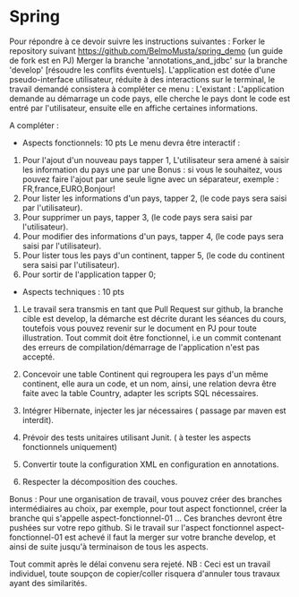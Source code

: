 # Spring

Pour répondre à ce devoir suivre les instructions suivantes : 
Forker le repository suivant https://github.com/BelmoMusta/spring_demo (un guide de fork est en PJ)
Merger la branche 'annotations_and_jdbc' sur la branche 'develop' [résoudre les conflits éventuels].
L'application est dotée d'une pseudo-interface utilisateur, réduite à des interactions sur le terminal, le travail demandé consistera à compléter ce menu : 
L'existant : 
L'application demande au démarrage un code pays, elle cherche le pays dont le code est entré par l'utilisateur, ensuite elle en affiche certaines informations. 


A compléter : 
- Aspects fonctionnels: 10 pts
Le menu devra être interactif : 
1. Pour l'ajout d'un nouveau pays tapper 1, L'utilisateur sera amené à saisir les information du pays une par une
    Bonus : si vous le souhaitez, vous pouvez faire l'ajout par une seule ligne avec un séparateur, exemple : FR,france,EURO,Bonjour!
2. Pour lister les informations d'un pays, tapper 2, (le code pays sera saisi par l'utilisateur).
3. Pour supprimer un pays, tapper 3, (le code pays sera saisi par l'utilisateur).
4. Pour modifier des informations d'un pays, tapper 4, (le code pays sera saisi par l'utilisateur).
5. Pour lister tous les pays d'un continent, tapper 5, (le code du continent sera saisi par l'utilisateur).
6. Pour sortir de l'application tapper 0;


- Aspects techniques : 10 pts
1. Le travail sera transmis en tant que Pull Request sur github, la branche cible est develop, la démarche est décrite durant les séances du cours, toutefois vous pouvez revenir sur le document en PJ pour toute illustration. 
Tout commit doit être fonctionnel, i.e un commit contenant des erreurs de compilation/démarrage de l'application n'est pas accepté.

2. Concevoir une table Continent qui regroupera les pays d'un même continent, elle aura un code, et un nom, ainsi, une relation devra être faite avec la table Country, adapter les scripts SQL nécessaires.
3. Intégrer Hibernate, injecter les jar nécessaires ( passage par maven est interdit).
4. Prévoir des tests unitaires utilisant Junit. ( à tester les aspects fonctionnels uniquement)
5. Convertir toute la configuration XML en configuration en annotations.
6. Respecter la décomposition des couches.


Bonus : Pour une organisation de travail, vous pouvez créer des branches intermédiaires au choix, par exemple, pour tout aspect fonctionnel, créer la branche qui s'appelle aspect-fonctionnel-01 ...  Ces branches devront être pushées sur votre repo github.
Si le travail sur l'aspect fonctionnel aspect-fonctionnel-01 est achevé il faut la merger sur votre branche develop,  et ainsi de suite jusqu'à terminaison de tous les aspects.


Tout commit après le délai convenu sera rejeté.
NB : Ceci est un travail individuel, toute soupçon de copier/coller risquera d'annuler tous travaux ayant des similarités.
